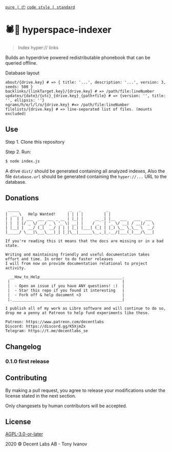 [`pure | 📦`](https://github.com/telamon/create-pure)
[`code style | standard`](https://standardjs.com/)
# 🕷️🤖 hyperspace-indexer

> Index hyper:// links

Builds an hyperdrive powered redistributable phonebook that can be queried offline.

Database layout
```
about/{drive.key} # => { title: '...', description: '...', version: 3, seeds: 500 }
backlinks/{linkTarget.key}/{drive.key} # => /path/file:lineNumber
updates/{date}/{utc}_{drive.key}_{path+file} # => {version: '', title: '', ellipsis: ''}
ngrams/h/e/l/l/o/{drive.key} #=> /path/file:lineNumber
filelists/{drive.key} # => line-separated list of files. (mounts excluded)
```

## Use

Step 1. Clone this repository

Step 2. Run:

```bash
$ node index.js
```

A drive `dist/` should be generated containing all analyzed indexes,
Also the file `database.url` should be generated containing the `hyper://...` URL to the database.

## Donations

```ad
 _____                      _   _           _
|  __ \   Help Wanted!     | | | |         | |
| |  | | ___  ___ ___ _ __ | |_| |     __ _| |__  ___   ___  ___
| |  | |/ _ \/ __/ _ \ '_ \| __| |    / _` | '_ \/ __| / __|/ _ \
| |__| |  __/ (_|  __/ | | | |_| |___| (_| | |_) \__ \_\__ \  __/
|_____/ \___|\___\___|_| |_|\__|______\__,_|_.__/|___(_)___/\___|

If you're reading this it means that the docs are missing or in a bad state.

Writing and maintaining friendly and useful documentation takes
effort and time. In order to do faster releases
I will from now on provide documentation relational to project activity.

  __How_to_Help____________________________________.
 |                                                 |
 |  - Open an issue if you have ANY questions! :)  |
 |  - Star this repo if you found it interesting   |
 |  - Fork off & help document <3                  |
 |.________________________________________________|

I publish all of my work as Libre software and will continue to do so,
drop me a penny at Patreon to help fund experiments like these.

Patreon: https://www.patreon.com/decentlabs
Discord: https://discord.gg/K5XjmZx
Telegram: https://t.me/decentlabs_se
```


## Changelog

### 0.1.0 first release

## Contributing

By making a pull request, you agree to release your modifications under
the license stated in the next section.

Only changesets by human contributors will be accepted.

## License

[AGPL-3.0-or-later](./LICENSE)

2020 &#x1f12f; Decent Labs AB - Tony Ivanov
